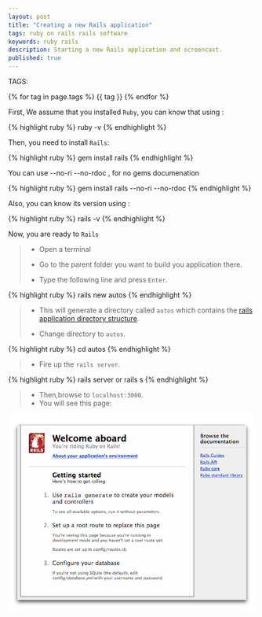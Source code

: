 ```yaml
---
layout: post
title: "Creating a new Rails application"
tags: ruby on rails rails software 
keywords: ruby rails 
description: Starting a new Rails application and screencast.
published: true
---
```


   TAGS:
   
   {% for tag in page.tags %} {{ tag }} {% endfor %}

First, We assume that you installed `Ruby`, you can know that using :

{% highlight ruby %}
ruby -v
{% endhighlight %}

Then, you need to install `Rails`:

{% highlight ruby %}
gem install rails
{% endhighlight %}

You can use  --no-ri --no-rdoc , for no gems documenation

{% highlight ruby %}
gem install rails --no-ri --no-rdoc
{% endhighlight %}

Also, you can know its version using :

{% highlight ruby %}
rails -v
{% endhighlight %}

Now, you are ready to `Rails`

> - Open a terminal
>
> - Go to the parent folder you want to build you application there.
>
> - Type the following line and press `Enter`.

{% highlight ruby %}
rails new autos
{% endhighlight %}

>
> - This will generate a directory called `autos` which contains the <a href="/2016/03/24/Directory_structure_in_rails">rails application directory structure</a>.
>
> - Change directory to `autos`.

{% highlight ruby %}
cd autos
{% endhighlight %}

>
> - Fire up the `rails server`.


{% highlight ruby %}
rails server 
or 
rails s
{% endhighlight %}

>
> - Then,browse to `localhost:3000`.
> - You will see this page:

<img src="/images/rails_welcome.png" alt="rails welcome page" title="rails welcome page">





